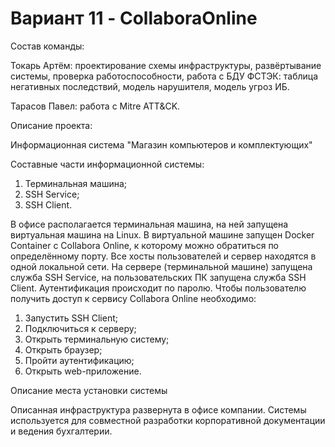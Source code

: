 # Вариант 11 - CollaboraOnline

Состав команды:

Токарь Артём: проектирование схемы инфраструктуры, развёртывание системы, проверка работоспособности,  работа с БДУ ФСТЭК: таблица негативных последствий, модель нарушителя, модель угроз ИБ.

Тарасов Павел: работа с Mitre ATT&CK.

Описание проекта:

Информационная система "Магазин компьютеров и комплектующих"

Составные части информационной системы:

1. Терминальная машина;
2. SSH Service;
3. SSH Client.
   
В офисе располагается терминальная машина, на ней запущена виртуальная машина на Linux. В виртуальной машине запущен Docker Container с Collabora Online, к которому можно обратиться по определённому порту. Все хосты пользователей и сервер находятся в одной локальной сети. На сервере (терминальной машине) запущена служба SSH Service, на пользовательских ПК запущена служба SSH Client. Аутентификация происходит по паролю. Чтобы пользователю получить доступ к сервису Collabora Online необходимо:
1. Запустить SSH Client;
2. Подключиться к серверу;
3. Открыть терминальную систему;
4. Открыть браузер;
5. Пройти аутентификацию;
5. Открыть web-приложение.

Описание места установки системы

Описанная инфраструктура развернута в офисе компании. Системы используется для совместной разработки корпоративной документации и ведения бухгалтерии.

 
